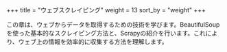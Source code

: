 +++
title = "ウェブスクレイピング"
weight = 13
sort_by = "weight"
+++

この章は、ウェブからデータを取得するための技術を学びます。BeautifulSoupを使った基本的なスクレイピング方法と、Scrapyの紹介を行います。これにより、ウェブ上の情報を効率的に収集する方法を理解します。

